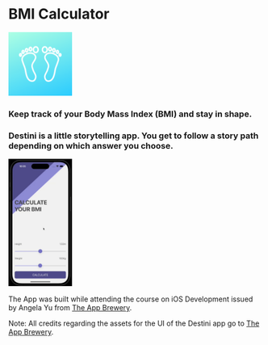 # BMI Calculator

<img src="./BMI Calculator/Assets.xcassets/AppIcon.appiconset/1024.png" width="25%" height="25%"/>

### Keep track of your Body Mass Index (BMI) and stay in shape.

### Destini is a little storytelling app. You get to follow a story path depending on which answer you choose.

<img src="./images/bmi-calculator.gif" width="25%" height="25%"/>

The App was built while attending the course on iOS Development issued by Angela Yu from <a href="https://appbrewery.com/">The App Brewery</a>.

Note: All credits regarding the assets for the UI of the Destini app go to <a href="https://appbrewery.com/">The App Brewery</a>.


